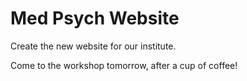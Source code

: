 # Med Psych Website
 Create the new website for our institute.
 
 Come to the workshop tomorrow, after a cup of coffee!


 
